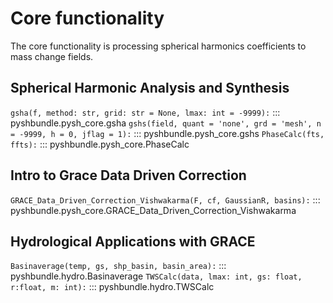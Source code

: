 # Core functionality
The core functionality is processing spherical harmonics coefficients to mass change fields.

## Spherical Harmonic Analysis and Synthesis
`gsha(f, method: str, grid: str = None, lmax: int = -9999):`
::: pyshbundle.pysh_core.gsha
`gshs(field, quant = 'none', grd = 'mesh', n = -9999, h = 0, jflag = 1):`
::: pyshbundle.pysh_core.gshs
`PhaseCalc(fts, ffts):`
::: pyshbundle.pysh_core.PhaseCalc

## Intro to Grace Data Driven Correction
`GRACE_Data_Driven_Correction_Vishwakarma(F, cf, GaussianR, basins):`
::: pyshbundle.pysh_core.GRACE_Data_Driven_Correction_Vishwakarma

## Hydrological Applications with GRACE
`Basinaverage(temp, gs, shp_basin, basin_area):`
::: pyshbundle.hydro.Basinaverage
`TWSCalc(data, lmax: int, gs: float, r:float, m: int):`
::: pyshbundle.hydro.TWSCalc